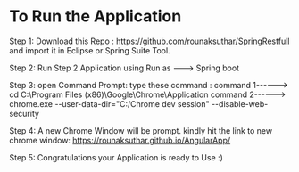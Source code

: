 # To Run the Application

Step 1: Download this Repo : https://github.com/rounaksuthar/SpringRestfull and import it in Eclipse or Spring Suite Tool.

Step 2: Run Step 2 Application using Run as ---> Spring boot

Step 3: open Command Prompt: type these command : 
command 1------> cd C:\Program Files (x86)\Google\Chrome\Application
command 2------> chrome.exe --user-data-dir="C:/Chrome dev session" --disable-web-security

Step 4: A new Chrome Window will be prompt. kindly hit the link to new chrome window: https://rounaksuthar.github.io/AngularApp/

Step 5: Congratulations your Application is ready to Use :)



